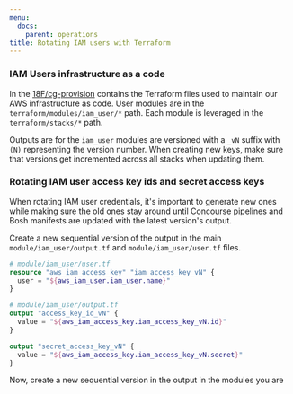 ```yaml
---
menu:
  docs:
    parent: operations
title: Rotating IAM users with Terraform
---
```


### IAM Users infrastructure as a code

In the [18F/cg-provision](https://github.com/18F/cg-provision) contains the
Terraform files used to maintain our AWS infrastructure as code. User modules
are in the `terraform/modules/iam_user/*` path. Each module is leveraged in the
`terraform/stacks/*` path.

Outputs are for the `iam_user` modules are versioned with a `_vN` suffix with
`(N)` representing the version number. When creating new keys, make sure that
versions get incremented across all stacks when updating them.

### Rotating IAM user access key ids and secret access keys

When rotating IAM user credentials, it's important to generate new ones while
making sure the old ones stay around until Concourse pipelines and Bosh
manifests are updated with the latest version's output.

Create a new sequential version of the output in the main
`module/iam_user/output.tf` and `module/iam_user/user.tf` files.

```terraform
# module/iam_user/user.tf
resource "aws_iam_access_key" "iam_access_key_vN" {
  user = "${aws_iam_user.iam_user.name}"
}

# module/iam_user/output.tf
output "access_key_id_vN" {
  value = "${aws_iam_access_key.iam_access_key_vN.id}"
}

output "secret_access_key_vN" {
  value = "${aws_iam_access_key.iam_access_key_vN.secret}"
}
```

Now, create a new sequential version in the output in the modules you are
